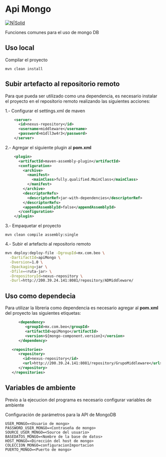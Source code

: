 # Api Mongo
[![N|Solid](https://perlmaven.com/img/mongodb-logo.png)](https://www.mongodb.com/)

Funciones comunes para el uso de mongo DB

## Uso local

Compilar el proyecto 
```
mvn clean install
```

## Subir artefacto al repositorio remoto

Para que pueda ser utilizado como una dependencia, es necesario instalar el proyecto en el repositorio remoto realizando las siguientes acciones:

1.- Configurar el settings.xml de maven

```xml
    <server>
      <id>nexus-repository</id>
      <username>middleware</username>
      <password>m1dll3w4r3</password>
    </server>
```
2.- Agregar el siguiente plugin al **pom.xml**

```xml
    <plugin>
      <artifactId>maven-assembly-plugin</artifactId>
      <configuration>
        <archive>
          <manifest>
            <mainClass>fully.qualified.MainClass</mainClass>
          </manifest>
        </archive>
        <descriptorRefs>
          <descriptorRef>jar-with-dependencies</descriptorRef>
        </descriptorRefs>
        <appendAssemblyId>false</appendAssemblyId>
      </configuration>
    </plugin>
```

3.- Empaquetar el proyecto

```
mvn clean compile assembly:single
```

4.- Subir el artefacto al repositorio remoto

```sh
mvn deploy:deploy-file -DgroupId=mx.com.beo \
  -DartifactId=apiMongo \
  -Dversion=1.0 \
  -Dpackaging=jar \
  -Dfile=<ruta-jar> \
  -DrepositoryId=nexus-repository \
  -Durl=http://200.39.24.141:8081/repository/ADMiddleware/
```

## Uso como dependecia 

Para utilizar la libreria como dependencia es necesario agregar al **pom.xml** del proyecto las siguientes etiquetas:

```xml
      <dependency>
         <groupId>mx.com.beo</groupId>
         <artifactId>apiMongo</artifactId>
         <version>${mongo-component.version}</version>
      </dependency>
```

```xml
   <repositories>
      <repository>
        <id>nexus-repository</id>
        <url>http://200.39.24.141:8081/repository/GrupoMiddleware</url>
      </repository>
   </repositories>  
```


## Variables de ambiente

Previo a la ejecucion del programa es necesario configurar variables de ambiente

Configuración de parámetros para la API de MongoDB

```
USER_MONGO=<Usuario de mongo>
PASSWORD_USER_MONGO=<Contraseña de mongo>
SOURCE_USER_MONGO=<Source del usuario>
BASEDATOS_MONGO=<Nombre de la base de datos>
HOST_MONGO=<Dirección del host de mongo>
COLECCION_MONGO=configuracionImportacion
PUERTO_MONGO=<Puerto de mongo>
```